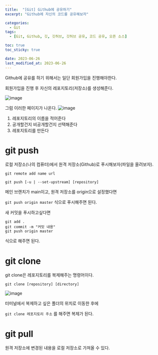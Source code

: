 ```yaml
---
title:  "[Git] Github에 공유하기"
excerpt: "Github에 자신의 코드를 공유해보자"

categories:
  - Git
tags:
  - [Git, Github, 깃, 깃허브, 깃허브 공유, 코드 공유, 오픈 소스]

toc: true
toc_sticky: true

date: 2023-06-26
last_modified_at: 2023-06-26
---
```


Github에 공유를 하기 위해서는 일단 회원가입을 진행해야한다.

회원가입을 진행 후 자신의 레포지토리(저장소)를 생성해준다.

![image](https://github.com/98tech-savvy/98tech-savvy.github.io/assets/128434645/acc033f2-8d81-449d-b6ee-7ba120223ec1)

그럼 이러한 페이지가 나온다.
![image](https://github.com/98tech-savvy/98tech-savvy.github.io/assets/128434645/5187e4b9-4b86-4517-92cd-5e389a718d42)

1. 레포지토리의 이름을 적어준다
2. 공개할건지 비공개할건지 선택해준다
3. 레포지토리를 만든다

# git push
로컬 저장소(나의 컴퓨터)에서 원격 저장소(Github)로 푸시해보자(파일을 올려보자).

```git
git remote add name url

git push [-u | --set-upstream] [repository]
```

메인 브랜치가 main이고, 원격 저장소를 origin으로 설정했다면

``git push origin master`` 식으로 푸시해주면 된다.

새 커밋을 푸시하고싶다면

```git
git add .
git commit -m "커밋 내용"
git push origin master
```

식으로 해주면 된다.

# git clone

git clone은 레포지토리를 복제해주는 명령어이다.

```git
git clone [repository] [directory]
```

![image](https://github.com/98tech-savvy/98tech-savvy.github.io/assets/128434645/ca1939bd-b64c-4fdd-be21-471ccc4dc7f0)

터미널에서 복제하고 싶은 폴더의 위치로 이동한 후에

``git clone 레포지토리 주소`` 를 해주면 복제가 된다.

# git pull

원격 저장소에 변경된 내용을 로컬 저장소로 가져올 수 있다.
